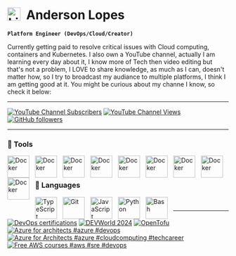 # <img align="left" alt="Linux" width="30px" style="padding-right:10px;" src="https://cdn.jsdelivr.net/gh/devicons/devicon/icons/linux/linux-original.svg" />  Anderson Lopes

**`Platform Engineer (DevOps/Cloud/Creator)`**

Currently getting paid to resolve critical issues with Cloud computing, containers and Kubernetes. I also own a YouTube channel, actually I am learning every day about it, I know more of Tech then video editing but that's not a problem, I LOVE to share knowledge, as much as I can, doesn't matter how, so I try to broadcast my audiance to multiple platforms, I think I am getting good at it.
You might be curious about my channe I know, so check it below:

---
[![YouTube Channel Subscribers](https://img.shields.io/youtube/channel/subscribers/UCqN30hP5vl4F3lUFYXQNkNQ?style=flat-square&link=https%3A%2F%2Fwww.youtube.com%2F%40landudigital%3Fsub_confirmation%3D1)](https://www.youtube.com/@landudigital?sub_confirmation=1)
[![YouTube Channel Views](https://img.shields.io/youtube/channel/views/UCqN30hP5vl4F3lUFYXQNkNQ?style=flat-square)](https://www.youtube.com/@landudigital?sub_confirmation=1)
[![GitHub followers](https://img.shields.io/github/followers/soaand01?style=flat-square&label=GitHub%20followers&color=black)](https://github.com/soaand01?tab=followers)



---
### 🧰 Tools

<img align="left" alt="Docker" width="50px" style="padding-right:10px;" img src="https://cdn.jsdelivr.net/gh/devicons/devicon/icons/kubernetes/kubernetes-plain-wordmark.svg" />
<img align="left" alt="Docker" width="50px" style="padding-right:10px;" src="https://cdn.jsdelivr.net/gh/devicons/devicon/icons/docker/docker-original.svg" />
<img align="left" alt="Docker" width="50px" style="padding-right:10px;" img src="https://cdn.jsdelivr.net/gh/devicons/devicon/icons/azure/azure-original-wordmark.svg" />
<img align="left" alt="Docker" width="50px" style="padding-right:10px;" img src="https://cdn.jsdelivr.net/gh/devicons/devicon/icons/amazonwebservices/amazonwebservices-original-wordmark.svg" />
<img align="left" alt="Docker" width="50px" style="padding-right:10px;" img src="https://cdn.jsdelivr.net/gh/devicons/devicon/icons/github/github-original-wordmark.svg" />
<img align="left" alt="Docker" width="50px" style="padding-right:10px;" img src="https://cdn.jsdelivr.net/gh/devicons/devicon/icons/digitalocean/digitalocean-original-wordmark.svg" />
<img align="left" alt="Docker" width="50px" style="padding-right:10px;" img src="https://cdn.jsdelivr.net/gh/devicons/devicon/icons/terraform/terraform-original-wordmark.svg" />
<img align="left" alt="Docker" width="50px" style="padding-right:10px;" img src="https://cdn.jsdelivr.net/gh/devicons/devicon/icons/argocd/argocd-original-wordmark.svg" />
<img align="left" alt="Docker" width="50px" style="padding-right:10px;" img src="https://cdn.jsdelivr.net/gh/devicons/devicon/icons/vim/vim-original.svg" />


<br><br>
### 🤖 Languages

<img align="left" alt="TypeScript" width="50px" style="padding-right:10px;" src="https://cdn.jsdelivr.net/gh/devicons/devicon/icons/typescript/typescript-plain.svg" />
<img align="left" alt="Git" width="50px" style="padding-right:10px;" src="https://cdn.jsdelivr.net/gh/devicons/devicon/icons/git/git-original.svg" />
<img align="left" alt="JavaScript" width="50px" style="padding-right:10px;" src="https://cdn.jsdelivr.net/gh/devicons/devicon/icons/javascript/javascript-plain.svg" />
<img align="left" alt="Python" width="50px" style="padding-right:10px;" src="https://cdn.jsdelivr.net/gh/devicons/devicon/icons/python/python-plain.svg" />
<img align="left" alt="Bash" width="50px" style="padding-right:10px;" src="https://cdn.jsdelivr.net/gh/devicons/devicon/icons/bash/bash-original.svg" />
<br />

---

<!-- BEGIN YOUTUBE-CARDS -->
[![DevOps certifications](https://ytcards.demolab.com/?id=gpZ9soZjUx8&title=DevOps+certifications&lang=en&timestamp=1704805591&background_color=%230d1117&title_color=%23ffffff&stats_color=%23dedede&max_title_lines=1&width=250&border_radius=5 "DevOps certifications")](https://www.youtube.com/watch?v=gpZ9soZjUx8)
[![DEVWorld 2024](https://ytcards.demolab.com/?id=WDBuMVxpxYs&title=DEVWorld+2024&lang=en&timestamp=1704781675&background_color=%230d1117&title_color=%23ffffff&stats_color=%23dedede&max_title_lines=1&width=250&border_radius=5 "DEVWorld 2024")](https://www.youtube.com/watch?v=WDBuMVxpxYs)
[![OpenTofu](https://ytcards.demolab.com/?id=ZkIFgGQvzgw&title=OpenTofu&lang=en&timestamp=1704738496&background_color=%230d1117&title_color=%23ffffff&stats_color=%23dedede&max_title_lines=1&width=250&border_radius=5 "OpenTofu")](https://www.youtube.com/watch?v=ZkIFgGQvzgw)
[![Azure for architects #azure #devops](https://ytcards.demolab.com/?id=5Bh6eqpUXVM&title=Azure+for+architects+%23azure+%23devops&lang=en&timestamp=1704624901&background_color=%230d1117&title_color=%23ffffff&stats_color=%23dedede&max_title_lines=1&width=250&border_radius=5 "Azure for architects #azure #devops")](https://www.youtube.com/watch?v=5Bh6eqpUXVM)
[![Azure for Architects #azure #cloudcomputing #techcareer](https://ytcards.demolab.com/?id=leI2pZXnevw&title=Azure+for+Architects+%23azure+%23cloudcomputing+%23techcareer&lang=en&timestamp=1704446021&background_color=%230d1117&title_color=%23ffffff&stats_color=%23dedede&max_title_lines=1&width=250&border_radius=5 "Azure for Architects #azure #cloudcomputing #techcareer")](https://www.youtube.com/watch?v=leI2pZXnevw)
[![Free AWS courses #aws #sre #devops](https://ytcards.demolab.com/?id=Lqg8qpaccvo&title=Free+AWS+courses+%23aws+%23sre+%23devops&lang=en&timestamp=1704322487&background_color=%230d1117&title_color=%23ffffff&stats_color=%23dedede&max_title_lines=1&width=250&border_radius=5 "Free AWS courses #aws #sre #devops")](https://www.youtube.com/watch?v=Lqg8qpaccvo)
<!-- END YOUTUBE-CARDS -->